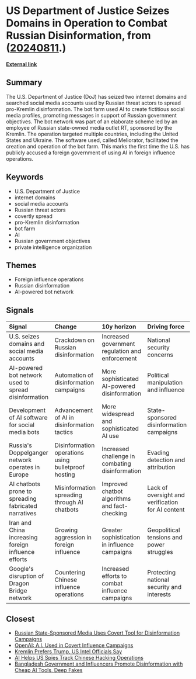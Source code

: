 # __US Department of Justice Seizes Domains in Operation to Combat Russian Disinformation__, from ([20240811](https://kghosh.substack.com/p/20240811).)

__[External link](https://thehackernews.com/2024/07/us-seizes-domains-used-by-ai-powered.html)__



## Summary

The U.S. Department of Justice (DoJ) has seized two internet domains and searched social media accounts used by Russian threat actors to spread pro-Kremlin disinformation. The bot farm used AI to create fictitious social media profiles, promoting messages in support of Russian government objectives. The bot network was part of an elaborate scheme led by an employee of Russian state-owned media outlet RT, sponsored by the Kremlin. The operation targeted multiple countries, including the United States and Ukraine. The software used, called Meliorator, facilitated the creation and operation of the bot farm. This marks the first time the U.S. has publicly accused a foreign government of using AI in foreign influence operations.

## Keywords

* U.S. Department of Justice
* internet domains
* social media accounts
* Russian threat actors
* covertly spread
* pro-Kremlin disinformation
* bot farm
* AI
* Russian government objectives
* private intelligence organization

## Themes

* Foreign influence operations
* Russian disinformation
* AI-powered bot network

## Signals

| Signal                                               | Change                                              | 10y horizon                                     | Driving force                                     |
|:-----------------------------------------------------|:----------------------------------------------------|:------------------------------------------------|:--------------------------------------------------|
| U.S. seizes domains and social media accounts        | Crackdown on Russian disinformation                 | Increased government regulation and enforcement | National security concerns                        |
| AI-powered bot network used to spread disinformation | Automation of disinformation campaigns              | More sophisticated AI-powered disinformation    | Political manipulation and influence              |
| Development of AI software for social media bots     | Advancement of AI in disinformation tactics         | More widespread and sophisticated AI use        | State-sponsored disinformation campaigns          |
| Russia's Doppelganger network operates in Europe     | Disinformation operations using bulletproof hosting | Increased challenge in combating disinformation | Evading detection and attribution                 |
| AI chatbots prone to spreading fabricated narratives | Misinformation spreading through AI chatbots        | Improved chatbot algorithms and fact-checking   | Lack of oversight and verification for AI content |
| Iran and China increasing foreign influence efforts  | Growing aggression in foreign influence             | Greater sophistication in influence campaigns   | Geopolitical tensions and power struggles         |
| Google's disruption of Dragon Bridge network         | Countering Chinese influence operations             | Increased efforts to combat influence campaigns | Protecting national security and interests        |

## Closest

* [Russian State-Sponsored Media Uses Covert Tool for Disinformation Campaigns](b5e380f985e9f4ab5d96d4e7fa5d773d)
* [OpenAI: A.I. Used in Covert Influence Campaigns](038728d36aa4f09090b2d01ffe571ab4)
* [Kremlin Prefers Trump, US Intel Officials Say](17319707c9c640b4b92b78f5fdfa61ae)
* [AI Helps US Spies Track Chinese Hacking Operations](cea16dfec561c12861cfadf0455880f1)
* [Bangladesh Government and Influencers Promote Disinformation with Cheap AI Tools, Deep Fakes](299ee0a175c6ba617e28713566f23557)